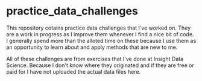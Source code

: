 # practice_data_challenges

This repository cotains practice data challenges that I've worked on. They are a work in progress as I improve them whenever I find a nice bit of code. I generally spend more than the alloted time on these because I use them as an opportunity to learn about and apply methods that are new to me.

All of these challenges are from exercises that I've done at Insight Data Science. Because I don't know where they originated and if they are free or paid for I have not uploaded the actual data files here.